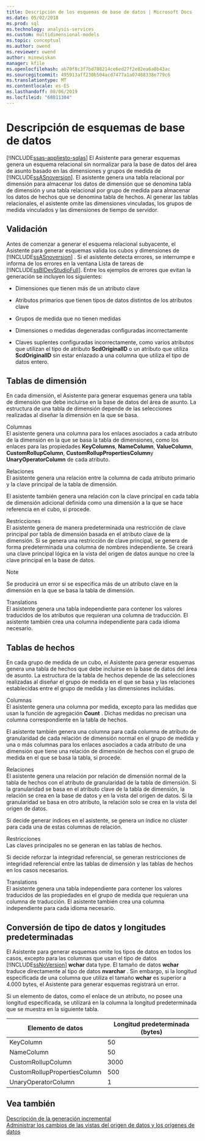 ```yaml
---
title: Descripción de los esquemas de base de datos | Microsoft Docs
ms.date: 05/02/2018
ms.prod: sql
ms.technology: analysis-services
ms.custom: multidimensional-models
ms.topic: conceptual
ms.author: owend
ms.reviewer: owend
author: minewiskan
manager: kfile
ms.openlocfilehash: ab70f8c3f7bd788214ce6ed27f2e02ea6a0b43ac
ms.sourcegitcommit: 495913aff230b504acd7477a1a07488338e779c6
ms.translationtype: MT
ms.contentlocale: es-ES
ms.lasthandoff: 08/06/2019
ms.locfileid: "68811304"
---
```

# <a name="understanding-the-database-schemas"></a>Descripción de esquemas de base de datos
[!INCLUDE[ssas-appliesto-sqlas](../../includes/ssas-appliesto-sqlas.md)]
  El Asistente para generar esquemas genera un esquema relacional sin normalizar para la base de datos del área de asunto basado en las dimensiones y grupos de medida de [!INCLUDE[ssASnoversion](../../includes/ssasnoversion-md.md)]. El asistente genera una tabla relacional por dimensión para almacenar los datos de dimensión que se denomina tabla de dimensión y una tabla relacional por grupo de medida para almacenar los datos de hechos que se denomina tabla de hechos. Al generar las tablas relacionales, el asistente omite las dimensiones vinculadas, los grupos de medida vinculados y las dimensiones de tiempo de servidor.  
  
## <a name="validation"></a>Validación  
 Antes de comenzar a generar el esquema relacional subyacente, el Asistente para generar esquemas valida los cubos y dimensiones de [!INCLUDE[ssASnoversion](../../includes/ssasnoversion-md.md)] . Si el asistente detecta errores, se interrumpe e informa de los errores en la ventana Lista de tareas de [!INCLUDE[ssBIDevStudioFull](../../includes/ssbidevstudiofull-md.md)]. Entre los ejemplos de errores que evitan la generación se incluyen los siguientes:  
  
-   Dimensiones que tienen más de un atributo clave  
  
-   Atributos primarios que tienen tipos de datos distintos de los atributos clave  
  
-   Grupos de medida que no tienen medidas  
  
-   Dimensiones o medidas degeneradas configuradas incorrectamente  
  
-   Claves suplentes configuradas incorrectamente, como varios atributos que utilizan el tipo de atributo **ScdOriginalID** o un atributo que utiliza **ScdOriginalID** sin estar enlazado a una columna que utiliza el tipo de datos entero.  
  
## <a name="dimension-tables"></a>Tablas de dimensión  
 En cada dimensión, el Asistente para generar esquemas genera una tabla de dimensión que debe incluirse en la base de datos del área de asunto. La estructura de una tabla de dimensión depende de las selecciones realizadas al diseñar la dimensión en la que se basa.  
  
 Columnas  
 El asistente genera una columna para los enlaces asociados a cada atributo de la dimensión en la que se basa la tabla de dimensiones, como los enlaces para las propiedades **KeyColumns**, **NameColumn**, **ValueColumn**, **CustomRollupColumn**, **CustomRollupPropertiesColumn**y **UnaryOperatorColumn** de cada atributo.  
  
 Relaciones  
 El asistente genera una relación entre la columna de cada atributo primario y la clave principal de la tabla de dimensión.  
  
 El asistente también genera una relación con la clave principal en cada tabla de dimensión adicional definida como una dimensión a la que se hace referencia en el cubo, si procede.  
  
 Restricciones  
 El asistente genera de manera predeterminada una restricción de clave principal por tabla de dimensión basada en el atributo clave de la dimensión. Si se genera una restricción de clave principal, se genera de forma predeterminada una columna de nombres independiente. Se creará una clave principal lógica en la vista del origen de datos aunque no cree la clave principal en la base de datos.  
  
> [!NOTE]  
>  Se producirá un error si se especifica más de un atributo clave en la dimensión en la que se basa la tabla de dimensión.  
  
 Translations  
 El asistente genera una tabla independiente para contener los valores traducidos de los atributos que requieran una columna de traducción. El asistente también crea una columna independiente para cada idioma necesario.  
  
## <a name="fact-tables"></a>Tablas de hechos  
 En cada grupo de medida de un cubo, el Asistente para generar esquemas genera una tabla de hechos que debe incluirse en la base de datos del área de asunto. La estructura de la tabla de hechos depende de las selecciones realizadas al diseñar el grupo de medida en el que se basa y las relaciones establecidas entre el grupo de medida y las dimensiones incluidas.  
  
 Columnas  
 El asistente genera una columna por medida, excepto para las medidas que usan la función de agregación **Count** . Dichas medidas no precisan una columna correspondiente en la tabla de hechos.  
  
 El asistente también genera una columna para cada columna de atributo de granularidad de cada relación de dimensión normal en el grupo de medida y una o más columnas para los enlaces asociados a cada atributo de una dimensión que tiene una relación de dimensión de hechos con el grupo de medida en el que se basa la tabla, si procede.  
  
 Relaciones  
 El asistente genera una relación por relación de dimensión normal de la tabla de hechos con el atributo de granularidad de la tabla de dimensión. Si la granularidad se basa en el atributo clave de la tabla de dimensión, la relación se crea en la base de datos y en la vista del origen de datos. Si la granularidad se basa en otro atributo, la relación solo se crea en la vista del origen de datos.  
  
 Si decide generar índices en el asistente, se genera un índice no clúster para cada una de estas columnas de relación.  
  
 Restricciones  
 Las claves principales no se generan en las tablas de hechos.  
  
 Si decide reforzar la integridad referencial, se generan restricciones de integridad referencial entre las tablas de dimensión y las tablas de hechos en los casos necesarios.  
  
 Translations  
 El asistente genera una tabla independiente para contener los valores traducidos de las propiedades en el grupo de medida que requieran una columna de traducción. El asistente también crea una columna independiente para cada idioma necesario.  
  
## <a name="data-type-conversion-and-default-lengths"></a>Conversión de tipo de datos y longitudes predeterminadas  
 El Asistente para generar esquemas omite los tipos de datos en todos los casos, excepto para las columnas que usan el tipo de datos [!INCLUDE[ssNoVersion](../../includes/ssnoversion-md.md)] **wchar** data type. El tamaño de datos **wchar** traduce directamente al tipo de datos **nvarchar** . Sin embargo, si la longitud especificada de una columna que utiliza el tamaño **wchar** es superior a 4.000 bytes, el Asistente para generar esquemas registrará un error.  
  
 Si un elemento de datos, como el enlace de un atributo, no posee una longitud especificada, se utilizará en la columna la longitud predeterminada que se muestra en la siguiente tabla.  
  
|Elemento de datos|Longitud predeterminada (bytes)|  
|---------------|------------------------------|  
|KeyColumn|50|  
|NameColumn|50|  
|CustomRollupColumn|3000|  
|CustomRollupPropertiesColumn|500|  
|UnaryOperatorColumn|1|  
  
## <a name="see-also"></a>Vea también  
 [Descripción de la generación incremental](../../analysis-services/multidimensional-models/understanding-incremental-generation.md)   
 [Administrar los cambios de las vistas del origen de datos y los orígenes de datos](../../analysis-services/multidimensional-models/manage-changes-to-data-source-views-and-data-sources.md)  
  
  
